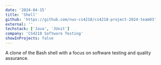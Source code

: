 ```yaml
---
date: '2024-04-15'
title: 'Shell'
github: 'https://github.com/nus-cs4218/cs4218-project-2024-team03'
external: ''
techstack: ['Java', 'JUnit']
company: 'CS4218 Software Testing'
showInProjects: false
---
```


A clone of the Bash shell with a focus on software testing and quality assurance.
